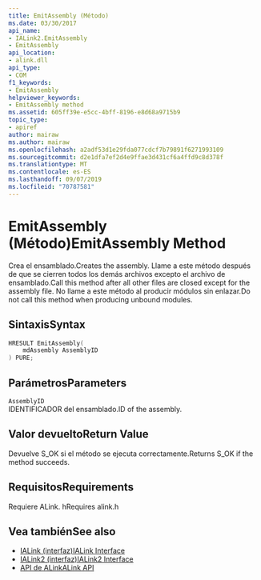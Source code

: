 ```yaml
---
title: EmitAssembly (Método)
ms.date: 03/30/2017
api_name:
- IALink2.EmitAssembly
- EmitAssembly
api_location:
- alink.dll
api_type:
- COM
f1_keywords:
- EmitAssembly
helpviewer_keywords:
- EmitAssembly method
ms.assetid: 605ff39e-e5cc-4bff-8196-e8d68a9715b9
topic_type:
- apiref
author: mairaw
ms.author: mairaw
ms.openlocfilehash: a2adf53d1e29fda077cdcf7b79891f6271993109
ms.sourcegitcommit: d2e1dfa7ef2d4e9ffae3d431cf6a4ffd9c8d378f
ms.translationtype: MT
ms.contentlocale: es-ES
ms.lasthandoff: 09/07/2019
ms.locfileid: "70787581"
---
```

# <a name="emitassembly-method"></a><span data-ttu-id="78ac7-102">EmitAssembly (Método)</span><span class="sxs-lookup"><span data-stu-id="78ac7-102">EmitAssembly Method</span></span>
<span data-ttu-id="78ac7-103">Crea el ensamblado.</span><span class="sxs-lookup"><span data-stu-id="78ac7-103">Creates the assembly.</span></span> <span data-ttu-id="78ac7-104">Llame a este método después de que se cierren todos los demás archivos excepto el archivo de ensamblado.</span><span class="sxs-lookup"><span data-stu-id="78ac7-104">Call this method after all other files are closed except for the assembly file.</span></span> <span data-ttu-id="78ac7-105">No llame a este método al producir módulos sin enlazar.</span><span class="sxs-lookup"><span data-stu-id="78ac7-105">Do not call this method when producing unbound modules.</span></span>  
  
## <a name="syntax"></a><span data-ttu-id="78ac7-106">Sintaxis</span><span class="sxs-lookup"><span data-stu-id="78ac7-106">Syntax</span></span>  
  
```cpp  
HRESULT EmitAssembly(  
    mdAssembly AssemblyID  
) PURE;  
```  
  
## <a name="parameters"></a><span data-ttu-id="78ac7-107">Parámetros</span><span class="sxs-lookup"><span data-stu-id="78ac7-107">Parameters</span></span>  
 `AssemblyID`  
 <span data-ttu-id="78ac7-108">IDENTIFICADOR del ensamblado.</span><span class="sxs-lookup"><span data-stu-id="78ac7-108">ID of the assembly.</span></span>  
  
## <a name="return-value"></a><span data-ttu-id="78ac7-109">Valor devuelto</span><span class="sxs-lookup"><span data-stu-id="78ac7-109">Return Value</span></span>  
 <span data-ttu-id="78ac7-110">Devuelve S_OK si el método se ejecuta correctamente.</span><span class="sxs-lookup"><span data-stu-id="78ac7-110">Returns S_OK if the method succeeds.</span></span>  
  
## <a name="requirements"></a><span data-ttu-id="78ac7-111">Requisitos</span><span class="sxs-lookup"><span data-stu-id="78ac7-111">Requirements</span></span>  
 <span data-ttu-id="78ac7-112">Requiere ALink. h</span><span class="sxs-lookup"><span data-stu-id="78ac7-112">Requires alink.h</span></span>  
  
## <a name="see-also"></a><span data-ttu-id="78ac7-113">Vea también</span><span class="sxs-lookup"><span data-stu-id="78ac7-113">See also</span></span>

- [<span data-ttu-id="78ac7-114">IALink (interfaz)</span><span class="sxs-lookup"><span data-stu-id="78ac7-114">IALink Interface</span></span>](ialink-interface.md)
- [<span data-ttu-id="78ac7-115">IALink2 (interfaz)</span><span class="sxs-lookup"><span data-stu-id="78ac7-115">IALink2 Interface</span></span>](ialink2-interface.md)
- [<span data-ttu-id="78ac7-116">API de ALink</span><span class="sxs-lookup"><span data-stu-id="78ac7-116">ALink API</span></span>](index.md)
